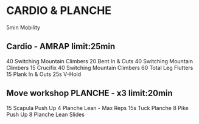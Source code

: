 # CARDIO & PLANCHE

5min Mobility

## Cardio - AMRAP limit:25min

40    Switching Mountain Climbers
20    Bent In & Outs
40    Switching Mountain Climbers
15    Crucifix
40    Switching Mountain Climbers
60    Total Leg Flutters
15    Plank In & Outs
25s   V-Hold

## Move workshop PLANCHE - x3 limit:20min

15    Scapula Push Up
4     Planche Lean - Max Reps
15s   Tuck Planche
8     Pike Push Up
8     Planche Lean Slides
